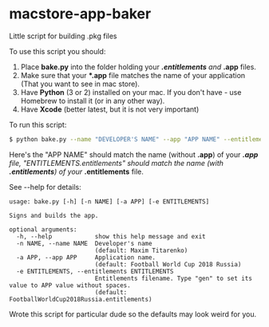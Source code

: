 # macstore-app-baker
Little script for building .pkg files

To use this script you should:

1. Place <b>bake.py</b> into the folder holding your <b>*.entitlements</b> and <b>*.app</b> files.
2. Make sure that your <b>*.app</b> file matches the name of your application (That you want to see in mac store).
3. Have <b>Python</b> (3 or 2) installed on your mac. If you don't have - use Homebrew to install it (or in any other way).
4. Have <b>Xcode</b> (better latest, but it is not very important)

To run this script:

```bash
$ python bake.py --name "DEVELOPER'S NAME" --app "APP NAME" --entitlements "ENTITLEMENTS.entitlements"
```
Here's the "APP NAME" should match the name (without <b>.app</b>) of your <b>*.app</b> file,
"ENTITLEMENTS.entitlements" should match the name (with <b>.entitlements</b>) of your <b>*.entitlements</b> file.

See --help for details:

```
usage: bake.py [-h] [-n NAME] [-a APP] [-e ENTITLEMENTS]

Signs and builds the app.

optional arguments:
  -h, --help            show this help message and exit
  -n NAME, --name NAME  Developer's name 
                        (default: Maxim Titarenko)
  -a APP, --app APP     Application name. 
                        (default: Football World Cup 2018 Russia)
  -e ENTITLEMENTS, --entitlements ENTITLEMENTS
                        Entitlements filename. Type "gen" to set its value to APP value without spaces. 
                        (default: FootballWorldCup2018Russia.entitlements)
```

Wrote this script for particular dude so the defaults may look weird for you.
